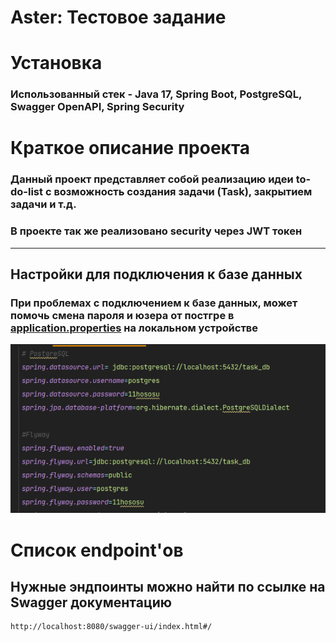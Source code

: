 # Aster: Тестовое задание

# Установка

### Использованный стек - Java 17, Spring Boot, PostgreSQL, Swagger OpenAPI, Spring Security

# Краткое описание проекта
### Данный проект представляет собой реализацию идеи to-do-list с возможность создания задачи (Task), закрытием задачи и т.д.
### В проекте так же реализовано security через JWT токен

-------
## Настройки для подключения к базе данных
### При проблемах с подключением к базе данных, может помочь смена пароля и юзера от постгре в [application.properties](src/main/resources/application.properties) на локальном устройстве
![img.png](img.png)

# Список endpoint'ов

## Нужные эндпоинты можно найти по ссылке на Swagger документацию

```
http://localhost:8080/swagger-ui/index.html#/
```
